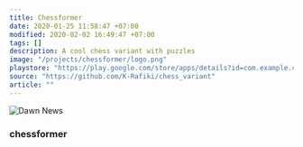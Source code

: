 ```yaml
---
title: Chessformer
date: 2020-01-25 11:58:47 +07:00
modified: 2020-02-02 16:49:47 +07:00
tags: []
description: A cool chess variant with puzzles
image: "/projects/chessformer/logo.png"
playstore: "https://play.google.com/store/apps/details?id=com.example.chessnomer"
source: "https://github.com/K-Rafiki/chess_variant"
article: ""
---
```



<!-- <img src="/apa-itu-shell/shell_evolution.png" alt="Dawn News"> -->
<img src="/projects/advanced-news-app/logo.png" alt="Dawn News">


<h3>chessformer</h3>
